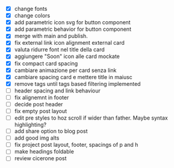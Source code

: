 - [x] change fonts
- [x] change colors
- [x] add parametric icon svg for button component
- [x] add parametric behavior for button component
- [x] merge with main and publish.
- [x] fix external link icon alignment external card
- [x] valuta ridurre font nel title della card
- [x] aggiungere "Soon" icon alle card mockate
- [x] fix compact card spacing
- [x] cambiare animazione per card senza link
- [x] cambiare spacing card e mettere title in maiusc
- [x] remove tags until tags based filtering implemented
- [ ] header spacing and link behaviour
- [ ] fix alignemnt in footer
- [ ] decide post header
- [ ] fix empty post layout
- [ ] edit pre styles to hoz scroll if wider than father. Maybe syntax highlighting?
- [ ] add share option to blog post
- [ ] add good img alts
- [ ] fix project post layout, footer, spacings of p and h
- [ ] make headings foldable
- [ ] review cicerone post
